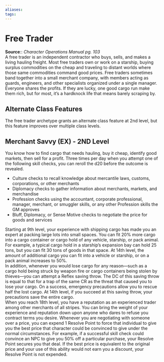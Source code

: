 ```yaml
---
aliases: 
tags: 
---
```


# Free Trader

**Source**:: _Character Operations Manual pg. 103_  
A free trader is an independent contractor who buys, sells, and makes a living hauling freight. Most free traders own or work on a starship, buying surplus commodities on the cheap and traveling to distant worlds where those same commodities command good prices. Free traders sometimes band together into a small merchant company, with members acting as guards, engineers, and other specialists organized under a single manager. Everyone shares the profits. If they are lucky, one good cargo run make them rich, but for most, it’s a hardknock life that means barely scraping by.  

## Alternate Class Features

The free trader archetype grants an alternate class feature at 2nd level, but this feature improves over multiple class levels.  

## Merchant Savvy (EX) - 2ND Level

You know how to find cargo that needs hauling, buy it cheap, identify good markets, then sell for a profit. Three times per day when you attempt one of the following skill checks, you can reroll the d20 before the outcome is revealed.

-   Culture checks to recall knowledge about mercantile laws, customs, corporations, or other merchants
-   Diplomacy checks to gather information about merchants, markets, and merchandise
-   Profession checks using the accountant, corporate professional, manager, merchant, or smuggler skills, or any other Profession skills the GM approves
-   Bluff, Diplomacy, or Sense Motive checks to negotiate the price for goods and services

Starting at 9th level, your experience with shipping cargo has made you an expert at packing large lots into small spaces. You can fit 20% more cargo into a cargo container or cargo hold of any vehicle, starship, or pack animal. For example, a typical cargo hold in a starship’s expansion bay can hold 25 tons, but you can fit 30 tons of goods in that space. At 14th level, the amount of additional cargo you can fit into a vehicle or starship, or on a pack animal increases to 50%.  
In addition, whenever you would lose cargo for any reason—such as a cargo hold being struck by weapon fire or cargo containers being stolen by thieves—you can attempt a Reflex saving throw. The DC of this saving throw is equal to that for a trap of the same CR as the threat that caused you to lose your cargo. On a success, emergency precautions allow you to rescue half the lost cargo. At 14th level, if you succeed at this saving throw, your precautions save the entire cargo.  
When you reach 18th level, you have a reputation as an experienced trader among other merchants of all stripes. You can bring the weight of your experience and reputation down upon anyone who dares to refuse you contract terms you desire. Whenever you are negotiating with someone over a price, you can expend 1 Resolve Point to force that individual to give you the best price that character could be convinced to give under the normal circumstances. For example, if a successful skill check could convince an NPC to give you 50% off a particular purchase, your Resolve Point secures you that deal. If the best price is equivalent to the original price and your use of this ability would not earn you a discount, your Resolve Point is not expended.
